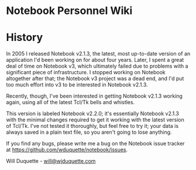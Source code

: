 # Notebook Personnel Wiki

# History

In 2005 I released Notebook v2.1.3, the latest, most up-to-date version of
an application I'd been working on for about four years.  Later, I spent
a great deal of time on Notebook v3, which ultimately failed due to problems
with a significant piece of infrastructure.  I stopped working on Notebook
altogether after that; the Notebook v3 project was a dead end, and I'd put
too much effort into v3 to be interested in Notebook v2.1.3.  

Recently, though, I've been interested in getting Notebook v2.1.3 working
again, using all of the latest Tcl/Tk bells and whistles.

This version is labeled Notebook v2.2.0; it's essentially Notebook v2.1.3
with the minimal changes required to get it working with the latest version
of Tcl/Tk.  I've not tested it thoroughly, but feel free to try it; your
data is always saved in a plain text file, so you aren't going to lose anything.

If you find any bugs, please write me a bug on the Notebook issue tracker
at https://github.com/wduquette/notebook/issues.

Will Duquette - will@wjduquette.com

